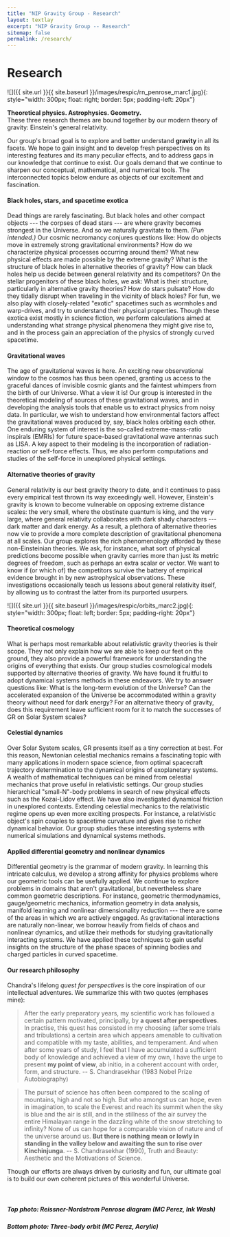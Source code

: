 ```yaml
---
title: "NIP Gravity Group - Research"
layout: textlay
excerpt: "NIP Gravity Group -- Research"
sitemap: false
permalink: /research/
---
```


# Research

![]({{ site.url }}{{ site.baseurl }}/images/respic/rn_penrose_marc1.jpg){: style="width: 300px; float: right; border: 5px; padding-left: 20px"}


<b> Theoretical physics. Astrophysics. Geometry.</b> <br> These three research themes are bound together by our modern theory of gravity: Einstein's general relativity.

Our group's broad goal is to explore and better understand <b> gravity </b> in all its facets. We hope to gain insight and to develop fresh perspectives on its interesting features and its many peculiar effects, and to address gaps in our knowledge that continue to exist. Our goals demand that we continue to sharpen our conceptual, mathematical, and numerical tools. The interconnected topics below endure as objects of our excitement and fascination. 

#### Black holes, stars, and spacetime exotica

Dead things are rarely fascinating. But black holes and other compact objects --- the corpses of dead stars --- are where gravity becomes strongest in the Universe. And so we naturally gravitate to them. <i> (Pun intended.) </i> Our cosmic necromancy conjures questions like: How do objects move in extremely strong gravitational environments? How do we characterize physical processes occurring around them? What new physical effects are made possible by the extreme gravity? What is the structure of black holes in alternative theories of gravity? How can black holes help us decide between general relativity and its competitors? On the stellar progenitors of these black holes, we ask: What is their structure, particularly in alternative gravity theories? How do stars pulsate? How do they tidally disrupt when traveling in the vicinity of black holes? For fun, we also play with closely-related "exotic" spacetimes such as wormholes and warp-drives, and try to understand their physical properties. Though these exotica exist mostly in science fiction, we perform calculations aimed at understanding what strange physical phenomena they might give rise to, and in the process gain an appreciation of the physics of strongly curved spacetime.  

#### Gravitational waves

The age of gravitational waves is here. An exciting new observational window to the cosmos has thus been opened, granting us access to the graceful dances of invisible cosmic giants and the faintest whimpers from the birth of our Universe. What a view it is! Our group is interested in the theoretical modeling of sources of these gravitational waves, and in developing the analysis tools that enable us to extract physics from noisy data. In particular, we wish to understand how environmental factors affect the gravitational waves produced by, say, black holes orbiting each other. One enduring system of interest is the so-called extreme-mass-ratio inspirals (EMRIs) for future space-based gravitational wave antennas such as LISA. A key aspect to their modeling is the incorporation of radiation-reaction or self-force effects. Thus, we also perform computations and studies of the self-force in unexplored physical settings. 

#### Alternative theories of gravity

General relativity is our best gravity theory to date, and it continues to pass every empirical test thrown its way exceedingly well. However, Einstein's gravity is known to become vulnerable on opposing extreme distance scales: the very small, where the obstinate quantum is king, and the very large, where general relativity collaborates with dark shady characters --- dark matter and dark energy. As a result, a plethora of alternative theories now vie to provide a more complete description of gravitational phenomena at all scales. Our group explores the rich phenomenology afforded by these non-Einsteinian theories. We ask, for instance, what sort of physical predictions become possible when gravity carries more than just its metric degrees of freedom, such as perhaps an extra scalar or vector. We want to know if (or which of) the competitors survive the battery of empirical evidence brought in by new astrophysical observations. These investigations occasionally teach us lessons about general relativity itself, by allowing us to contrast the latter from its purported usurpers. 

![]({{ site.url }}{{ site.baseurl }}/images/respic/orbits_marc2.jpg){: style="width: 300px; float: left; border: 5px; padding-right: 20px"}

#### Theoretical cosmology

What is perhaps most remarkable about relativistic gravity theories is their scope. They not only explain how we are able to keep our feet on the ground, they also provide a powerful framework for understanding the origins of everything that exists. Our group studies cosmological models supported by alternative theories of gravity. We have found it fruitful to adopt dynamical systems methods in these endeavors. We try to answer questions like: What is the long-term evolution of the Universe? Can the accelerated expansion of the Universe be accommodated within a gravity theory without need for dark energy? For an alternative theory of gravity, does this requirement leave sufficient room for it to match the successes of GR on Solar System scales? 

#### Celestial dynamics

Over Solar System scales, GR presents itself as a tiny correction at best. For this reason, Newtonian celestial mechanics remains a fascinating topic with many applications in modern space science, from optimal spacecraft trajectory determination to the dynamical origins of exoplanetary systems. A wealth of mathematical techniques can be mined from celestial mechanics that prove useful in relativistic settings. Our group studies hierarchical "small-N"-body problems in search of new physical effects such as the Kozai-Lidov effect. We have also investigated dynamical friction in unexplored contexts. Extending celestial mechanics to the relativistic regime opens up even more exciting prospects. For instance, a relativistic object's spin couples to spacetime curvature and gives rise to richer dynamical behavior. Our group studies these interesting systems with numerical simulations and dynamical systems methods. 

#### Applied differential geometry and nonlinear dynamics

Differential geometry is the grammar of modern gravity. In learning this intricate calculus, we develop a strong affinity for physics problems where our geometric tools can be usefully applied. We continue to explore problems in domains that aren't gravitational, but nevertheless share common geometric descriptions. For instance, geometric thermodynamics, gauge/geometric mechanics, information geometry in data analysis, manifold learning and nonlinear dimensionality reduction --- there are some of the areas in which we are actively engaged. As gravitational interactions are naturally non-linear, we borrow heavily from fields of chaos and nonlinear dynamics, and utilize their methods for studying gravitationally interacting systems. We have applied these techniques to gain useful insights on the structure of the phase spaces of spinning bodies and charged particles in curved spacetime.  

#### Our research philosophy

Chandra's lifelong _quest for perspectives_ is the core inspiration of our intellectual adventures. We summarize this with two quotes (emphases mine):

> After the early preparatory years, my scientific work has followed a certain pattern motivated, principally, by <b> a quest after perspectives</b>. In practise, this quest has consisted in my choosing (after some trials and tribulations) a certain area which appears amenable to cultivation and compatible with my taste, abilities, and temperament. And when after some years of study, I feel that I have accumulated a sufficient body of knowledge and achieved a view of my own, I have the urge to present <b> my point of view</b>, ab initio, in a coherent account with order, form, and structure. -- S. Chandrasekhar (1983 Nobel Prize Autobiography)

> The pursuit of science has often been compared to the scaling of mountains, high and not so high. But who amongst us can hope, even in imagination, to scale the Everest and reach its summit when the sky is blue and the air is still, and in the stillness of the air survey the entire Himalayan range in the dazzling white of the snow stretching to infinity? None of us can hope for a comparable vision of nature and of the universe around us. <b> But there is nothing mean or lowly in standing in the valley below and awaiting the sun to rise over Kinchinjunga</b>. -- S. Chandrasekhar (1990), Truth and Beauty: Aesthetic and the Motivations of Science.

Though our efforts are always driven by curiosity and fun, our ultimate goal is to build our own coherent pictures of this wonderful Universe. 
<br>
<br>
<br>

##### _Top photo: Reissner-Nordstrom Penrose diagram (MC Perez, Ink Wash)_
##### _Bottom photo: Three-body orbit (MC Perez, Acrylic)_ 
